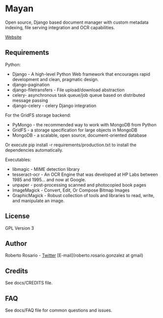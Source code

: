 Mayan
=============

Open source, Django based document manager with custom metadata indexing, file serving integration and OCR capabilities.

[Website](http://bit.ly/mayan-edms)

Requirements
---

Python:

* Django - A high-level Python Web framework that encourages rapid development and clean, pragmatic design.
* django-pagination
* django-filetransfers - File upload/download abstraction
* celery- asynchronous task queue/job queue based on distributed message passing
* django-celery - celery Django integration

For the GridFS storage backend:

* PyMongo - the recommended way to work with MongoDB from Python
* GridFS - a storage specification for large objects in MongoDB
* MongoDB - a scalable, open source, document-oriented database

Or execute pip install -r requirements/production.txt to install the dependencies automatically.

Executables:

* libmagic - MIME detection library
* tesseract-ocr - An OCR Engine that was developed at HP Labs between 1985 and 1995... and now at Google.
* unpaper - post-processing scanned and photocopied book pages
* ImageMagick - Convert, Edit, Or Compose Bitmap Images
* GraphicMagick - Robust collection of tools and libraries to read, write, and manipulate an image.

License
-------
GPL Version 3


Author
------

Roberto Rosario - [Twitter](http://twitter.com/#siloraptor) [E-mail](roberto.rosario.gonzalez at gmail)


Credits
-------
See docs/CREDITS file.


FAQ
---
See docs/FAQ file for common questions and issues.
